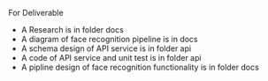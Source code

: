 For Deliverable
- A Research is in folder docs
- A diagram of face recognition pipeline is in docs
- A schema design of API service is in folder api
- A code of API service and unit test is in folder api
- A pipline design of face recognition functionality is in folder docs
  
